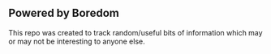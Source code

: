 ## Powered by Boredom

 This repo was created to track random/useful bits of information which may or may not be interesting to anyone else.
